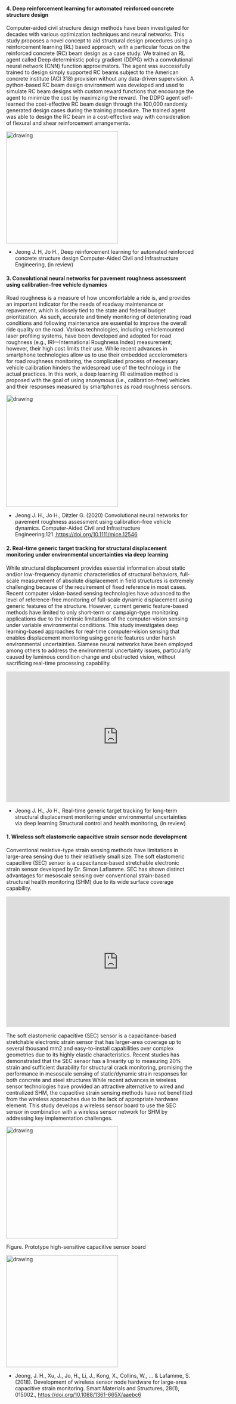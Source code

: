 #### 4. Deep reinforcement learning for automated reinforced concrete structure design

Computer-aided civil structure design methods have been investigated for decades with various optimization techniques and neural networks. This study proposes a novel concept to aid structural design procedures using a reinforcement learning (RL) based approach, with a particular focus on the reinforced concrete (RC) beam design as a case study. We trained an RL agent called Deep deterministic policy gradient (DDPG) with a convolutional neural network (CNN) function approximators. The agent was successfully trained to design simply supported RC beams subject to the American concrete institute (ACI 318) provision without any data-driven supervision. A python-based RC beam design environment was developed and used to simulate RC beam designs with custom reward functions that encourage the agent to minimize the cost by maximizing the reward. The DDPG agent self-learned the cost-effective RC beam design through the 100,000 randomly generated design cases during the training procedure. The trained agent was able to design the RC beam in a cost-effective way with consideration of flexural and shear reinforcement arrangements.

<img src="https://github.com/jhjeongaa/jhjeongaa.github.io/blob/master/_data/r4_rc_rl.png?raw=true" alt="drawing" height="300"/>

* Jeong J. H, Jo H., Deep reinforcement learning for automated reinforced concrete structure design Computer-Aided Civil and Infrastructure Engineering, (in review)

#### 3. Convolutional neural networks for pavement roughness assessment using calibration-free vehicle dynamics

Road roughness is a measure of how uncomfortable a ride is, and provides an important indicator for the needs of roadway maintenance or repavement, which is closely
tied to the state and federal budget prioritization. As such, accurate and timely monitoring of deteriorating road conditions and following maintenance are essential to
improve the overall ride quality on the road. Various technologies, including vehiclemounted laser profiling systems, have been developed and adopted for road roughness
(e.g., IRI—International Roughness Index) measurement; however, their high cost limits their use. While recent advances in smartphone technologies allow us to
use their embedded accelerometers for road roughness monitoring, the complicated process of necessary vehicle calibration hinders the widespread use of the technology
in the actual practices. In this work, a deep learning IRI estimation method is proposed with the goal of using anonymous (i.e., calibration-free) vehicles and their responses
measured by smartphones as road roughness sensors.

<img src="https://github.com/jhjeongaa/jhjeongaa.github.io/blob/master/_data/r3_iri1.png?raw=true?raw=true" alt="drawing" height="300"/>

* Jeong J. H., Jo H., Ditzler G. (2020) Convolutional neural networks for pavement roughness assessment using calibration-free vehicle dynamics. Computer-Aided Civil and Infrastructure Engineering.121.,https://doi.org/10.1111/mice.12546


#### 2. Real-time generic target tracking for structural displacement monitoring under environmental uncertainties via deep learning

While structural displacement provides essential information about static and/or low-frequency dynamic characteristics of structural behaviors, full-scale measurement of absolute displacement in field structures is extremely challenging because of the requirement of fixed reference in most cases. Recent computer vision-based sensing technologies have advanced to the level of reference-free monitoring of full-scale dynamic displacement using generic features of the structure. However, current generic feature-based methods have limited to only short-term or campaign-type monitoring applications due to the intrinsic limitations of the computer-vision sensing under variable environmental conditions. This study investigates deep learning-based approaches for real-time computer-vision sensing that enables displacement monitoring using generic features under harsh environmental uncertainties. Siamese neural networks have been employed among others to address the environmental uncertainty issues, particularly caused by luminous condition change and obstructed vision, without sacrificing real-time processing capability.

<iframe width="600" height = "350" src="https://www.youtube.com/embed/jZO9daNlfEI" frameborder="0" allowfullscreen></iframe>

* Jeong J. H., Jo H., Real-time generic target tracking for long-term structural displacement monitoring under environmental uncertainties via deep learning Structural control and health monitoring, (in review)


#### 1. Wireless soft elastomeric capacitive strain sensor node development

Conventional resistive-type strain sensing methods have limitations in large-area sensing due to their relatively small size. The soft elastomeric capacitive (SEC) sensor is a capacitance-based stretchable electronic strain sensor developed by Dr. Simon Laflamme. SEC has shown distinct advantages for mesoscale sensing over conventional strain-based structural health monitoring (SHM) due to its wide surface coverage capability.

<iframe width="600" height = "350" src="https://www.youtube.com/embed/gAyZwUM00N0" frameborder="0" allowfullscreen></iframe>

The soft elastomeric capacitive (SEC) sensor is a capacitance-based stretchable electronic strain sensor that has larger-area coverage up to several thousand mm2 and easy-to-install capabilities over complex geometries due to its highly elastic characteristics. Recent studies has demonstrated that the SEC sensor has a linearity up to measuring 20% strain and sufficient durability for structural crack monitoring, promising the performance in mesoscale sensing of static/dynamic strain responses for both concrete and steel structures
 While recent advances in wireless sensor technologies have provided an attractive alternative to wired and centralized SHM, the capacitive strain sensing methods have not benefitted from the wireless approaches due to the lack of appropriate hardware element. This study develops a wireless sensor board to use the SEC sensor in combination with a wireless sensor network for SHM by addressing key implementation challenges.

<img src="https://github.com/jhjeongaa/jhjeongaa.github.io/blob/master/_data/r1_sensorboard.png?raw=true" alt="drawing" height="300"/>

Figure. Prototype high-sensitive capacitive sensor board

<img src="https://github.com/jhjeongaa/jhjeongaa.github.io/blob/master/_data/figureVoltPCAP.png?raw=true" alt="drawing" height="300"/>

* Jeong, J. H., Xu, J., Jo, H., Li, J., Kong, X., Collins, W., ... & Lafamme, S. (2018). Development of wireless sensor node hardware for large-area capacitive strain monitoring. Smart Materials and Structures, 28(1), 015002., https://doi.org/10.1088/1361-665X/aaebc6
